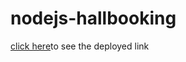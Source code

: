 # nodejs-hallbooking

[click here](https://hallbooking-nodejs-server.herokuapp.com/)to see the deployed link
